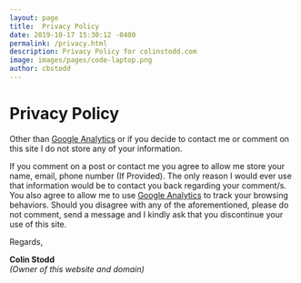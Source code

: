 ```yaml
---
layout: page
title:  Privacy Policy
date: 2019-10-17 15:30:12 -0400
permalink: /privacy.html
description: Privacy Policy for colinstodd.com
image: images/pages/code-laptop.png
author: cbstodd
---
```


# Privacy Policy

Other than <a href="https://analytics.google.com/" target="_blank" rel="noopener">Google Analytics</a> or if you decide to contact me or comment on this site I do not store any of your information.

If you comment on a post or contact me you agree to allow me store your name, email, phone number (If Provided). The only reason I would ever use that information would be to contact you back regarding your comment/s. You also agree to allow me to use <a href="https://analytics.google.com/" target="_blank" rel="noopener">Google Analytics</a> to track your browsing behaviors. Should you disagree with any of the aforementioned, please do not comment, send a message and I kindly ask that you discontinue your use of this site.

Regards,

**Colin Stodd** <br/>
*(Owner of this website and domain)*
